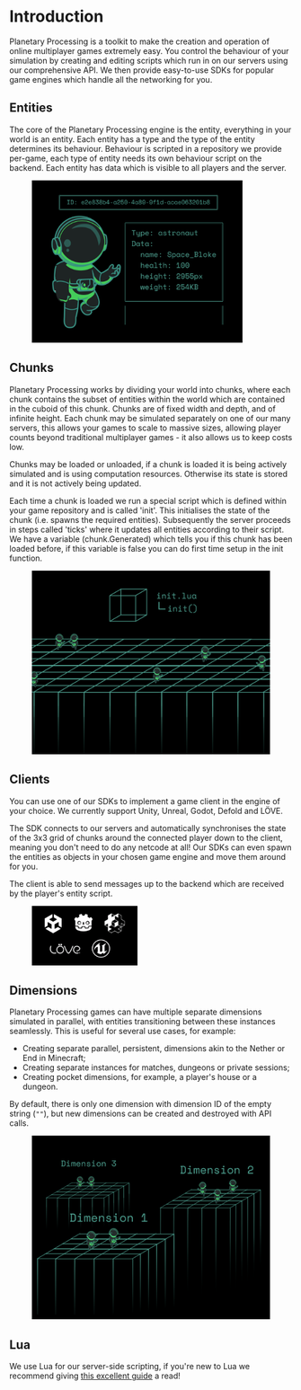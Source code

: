 # Introduction

Planetary Processing is a toolkit to make the creation and operation of online multiplayer games extremely easy. You control the behaviour of your simulation by creating and editing scripts which run in on our servers using our comprehensive API. We then provide easy-to-use SDKs for popular game engines which handle all the networking for you.

## Entities

The core of the Planetary Processing engine is the entity, everything in your world is an entity. Each entity has a type and the type of the entity determines its behaviour. Behaviour is scripted in a repository we provide per-game, each type of entity needs its own behaviour script on the backend. Each entity has data which is visible to all players and the server.

<figure><img src=".gitbook/assets/Entity.png" alt="" width="375"><figcaption></figcaption></figure>

## Chunks

Planetary Processing works by dividing your world into chunks, where each chunk contains the subset of entities within the world which are contained in the cuboid of this chunk. Chunks are of fixed width and depth, and of infinite height. Each chunk may be simulated separately on one of our many servers, this allows your games to scale to massive sizes, allowing player counts beyond traditional multiplayer games - it also allows us to keep costs low.

Chunks may be loaded or unloaded, if a chunk is loaded it is being actively simulated and is using computation resources. Otherwise its state is stored and it is not actively being updated.

Each time a chunk is loaded we run a special script which is defined within your game repository and is called 'init'. This initialises the state of the chunk (i.e. spawns the required entities). Subsequently the server proceeds in steps called 'ticks' where it updates all entities according to their script. We have a variable (chunk.Generated) which tells you if this chunk has been loaded before, if this variable is false you can do first time setup in the init function.

<figure><img src=".gitbook/assets/Chunks (2).png" alt="" width="563"><figcaption></figcaption></figure>

## Clients

You can use one of our SDKs to implement a game client in the engine of your choice. We currently support Unity, Unreal, Godot, Defold and LÖVE.

The SDK connects to our servers and automatically synchronises the state of the 3x3 grid of chunks around the connected player down to the client, meaning you don't need to do any netcode at all! Our SDKs can even spawn the entities as objects in your chosen game engine and move them around for you.

The client is able to send messages up to the backend which are received by the player's entity script.

<figure><img src=".gitbook/assets/GameEngines.png" alt="" width="188"><figcaption></figcaption></figure>

## Dimensions

Planetary Processing games can have multiple separate dimensions simulated in parallel, with entities transitioning between these instances seamlessly. This is useful for several use cases, for example:

* Creating separate parallel, persistent, dimensions akin to the Nether or End in Minecraft;
* Creating separate instances for matches, dungeons or private sessions;
* Creating pocket dimensions, for example, a player's house or a dungeon.

By default, there is only one dimension with dimension ID of the empty string (`""`), but new dimensions can be created and destroyed with API calls.

<figure><img src=".gitbook/assets/Dimensions (1).png" alt="" width="563"><figcaption></figcaption></figure>

## Lua

We use Lua for our server-side scripting, if you're new to Lua we recommend giving [this excellent guide](https://learnxinyminutes.com/lua/) a read!
